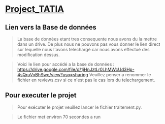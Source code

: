 # [Project_TATIA](https://github.com/michael-marynowicz/Project_TATIA)

**Lien vers la Base de données**
---
>La base de données etant tres consequente nous avons du la mettre dans un drive. De plus nous ne pouvons pas vous donner le lien direct sur lequelle nous l'avons telechargé car nous avons effectué des modification dessus.

>Voici le lien pour accédé a la base de données : https://drive.google.com/file/d/1jHnJztLr0LhMWcUd3Hp-4sQruVxBhSwo/view?usp=sharing
>Veuillez penser a renommer le fichier en reviews.csv si ce n'est pas le cas lors du telechargement. 

**Pour executer le projet**
---
> Pour exécuter le projet veuillez lancer le fichier traitement.py.
 
> Le fichier met environ 70 secondes a run 


